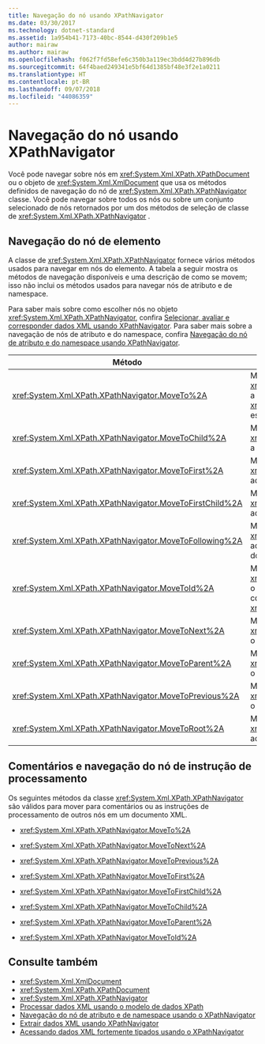```yaml
---
title: Navegação do nó usando XPathNavigator
ms.date: 03/30/2017
ms.technology: dotnet-standard
ms.assetid: 1a954b41-7173-40bc-8544-d430f209b1e5
author: mairaw
ms.author: mairaw
ms.openlocfilehash: f062f7fd58efe6c350b3a119ec3bdd4d27b896db
ms.sourcegitcommit: 64f4baed249341e5bf64d1385bf48e3f2e1a0211
ms.translationtype: HT
ms.contentlocale: pt-BR
ms.lasthandoff: 09/07/2018
ms.locfileid: "44086359"
---
```

# <a name="node-set-navigation-using-xpathnavigator"></a>Navegação do nó usando XPathNavigator
Você pode navegar sobre nós em <xref:System.Xml.XPath.XPathDocument> ou o objeto de <xref:System.Xml.XmlDocument> que usa os métodos definidos de navegação do nó de <xref:System.Xml.XPath.XPathNavigator> classe. Você pode navegar sobre todos os nós ou sobre um conjunto selecionado de nós retornados por um dos métodos de seleção de classe de <xref:System.Xml.XPath.XPathNavigator> .  
  
## <a name="element-node-set-navigation"></a>Navegação do nó de elemento  
 A classe de <xref:System.Xml.XPath.XPathNavigator> fornece vários métodos usados para navegar em nós do elemento. A tabela a seguir mostra os métodos de navegação disponíveis e uma descrição de como se movem; isso não inclui os métodos usados para navegar nós de atributo e de namespace.  
  
 Para saber mais sobre como escolher nós no objeto <xref:System.Xml.XPath.XPathNavigator>, confira [Selecionar, avaliar e corresponder dados XML usando XPathNavigator](../../../../docs/standard/data/xml/selecting-evaluating-and-matching-xml-data-using-xpathnavigator.md). Para saber mais sobre a navegação de nós de atributo e do namespace, confira [Navegação do nó de atributo e do namespace usando XPathNavigator](../../../../docs/standard/data/xml/attribute-and-namespace-node-navigation-using-xpathnavigator.md).  
  
|Método|Descrição|  
|------------|-----------------|  
|<xref:System.Xml.XPath.XPathNavigator.MoveTo%2A>|Move <xref:System.Xml.XPath.XPathNavigator> a mesma posição de <xref:System.Xml.XPath.XPathNavigator> especificou.|  
|<xref:System.Xml.XPath.XPathNavigator.MoveToChild%2A>|Move <xref:System.Xml.XPath.XPathNavigator> a um nó filho do nó atual.|  
|<xref:System.Xml.XPath.XPathNavigator.MoveToFirst%2A>|Move <xref:System.Xml.XPath.XPathNavigator> ao primeiro nó irmãos do nó atual.|  
|<xref:System.Xml.XPath.XPathNavigator.MoveToFirstChild%2A>|Move <xref:System.Xml.XPath.XPathNavigator> ao primeiro nó filho do nó atual.|  
|<xref:System.Xml.XPath.XPathNavigator.MoveToFollowing%2A>|Move <xref:System.Xml.XPath.XPathNavigator> ao elemento especificado na ordem de documento.|  
|<xref:System.Xml.XPath.XPathNavigator.MoveToId%2A>|Move <xref:System.Xml.XPath.XPathNavigator> o nó que possui um atributo do tipo `ID` com um valor que corresponde <xref:System.String>determinado.|  
|<xref:System.Xml.XPath.XPathNavigator.MoveToNext%2A>|Move <xref:System.Xml.XPath.XPathNavigator> o nó seguir irmãos do nó atual.|  
|<xref:System.Xml.XPath.XPathNavigator.MoveToParent%2A>|Move <xref:System.Xml.XPath.XPathNavigator> o nó pai do nó atual.|  
|<xref:System.Xml.XPath.XPathNavigator.MoveToPrevious%2A>|Move <xref:System.Xml.XPath.XPathNavigator> o nó anterior irmãos do nó atual.|  
|<xref:System.Xml.XPath.XPathNavigator.MoveToRoot%2A>|Move <xref:System.Xml.XPath.XPathNavigator> ao nó raiz de documento XML.|  
  
## <a name="comments-and-processing-instruction-node-navigation"></a>Comentários e navegação do nó de instrução de processamento  
 Os seguintes métodos da classe <xref:System.Xml.XPath.XPathNavigator> são válidos para mover para comentários ou as instruções de processamento de outros nós em um documento XML.  
  
-   <xref:System.Xml.XPath.XPathNavigator.MoveTo%2A>  
  
-   <xref:System.Xml.XPath.XPathNavigator.MoveToNext%2A>  
  
-   <xref:System.Xml.XPath.XPathNavigator.MoveToPrevious%2A>  
  
-   <xref:System.Xml.XPath.XPathNavigator.MoveToFirst%2A>  
  
-   <xref:System.Xml.XPath.XPathNavigator.MoveToFirstChild%2A>  
  
-   <xref:System.Xml.XPath.XPathNavigator.MoveToChild%2A>  
  
-   <xref:System.Xml.XPath.XPathNavigator.MoveToParent%2A>  
  
-   <xref:System.Xml.XPath.XPathNavigator.MoveToId%2A>  
  
## <a name="see-also"></a>Consulte também

- <xref:System.Xml.XmlDocument>  
- <xref:System.Xml.XPath.XPathDocument>  
- <xref:System.Xml.XPath.XPathNavigator>  
- [Processar dados XML usando o modelo de dados XPath](../../../../docs/standard/data/xml/process-xml-data-using-the-xpath-data-model.md)  
- [Navegação do nó de atributo e de namespace usando o XPathNavigator](../../../../docs/standard/data/xml/attribute-and-namespace-node-navigation-using-xpathnavigator.md)  
- [Extrair dados XML usando XPathNavigator](../../../../docs/standard/data/xml/extract-xml-data-using-xpathnavigator.md)  
- [Acessando dados XML fortemente tipados usando o XPathNavigator](../../../../docs/standard/data/xml/accessing-strongly-typed-xml-data-using-xpathnavigator.md)
